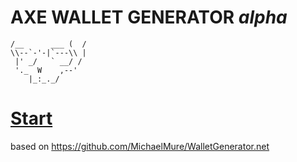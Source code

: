 # AXE WALLET GENERATOR _alpha_
```
/__      ___ (  /     
\\--`-'-|`---\\ | 
 |' _/   ` __/ /
 '._  W    ,--'      
    |_:_._/
```

# [Start](https://axerunners.github.io/axe-wallet-generator)

based on https://github.com/MichaelMure/WalletGenerator.net

